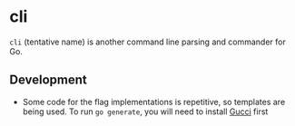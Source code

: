 # cli

`cli` (tentative name) is another command line parsing and commander for Go.

## Development

* Some code for the flag implementations is repetitive, so templates are being used.  To run `go generate`, you will need to install [Gucci](https://github.com/noqcks/gucci) first

